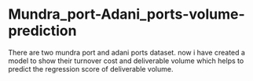# Mundra_port-Adani_ports-volume-prediction
There are two mundra port and adani ports dataset. now i have created a model to show their turnover cost and deliverable volume which helps to predict the regression score of deliverable volume.
